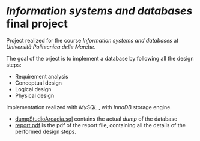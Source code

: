 
# *Information systems and databases* final project

Project realized for the course *Information systems and databases* at *Università Politecnica delle Marche*. 
 
 The goal of the orject is to implement a database by following all the design steps:
 - Requirement analysis
 - Conceptual design
 - Logical design
 - Physical design

Implementation realized with *MySQL* , with *InnoDB* storage engine.

 - [dumpStudioArcadia.sql](https://github.com/denaldo98/DB_final_project/blob/main/dumpStudioArkadia.sql) contains the actual *dump* of the database
 - [report.pdf](https://github.com/denaldo98/DB_final_project/blob/main/report.pdf) is the pdf of the report file, containing all the details of the performed design steps.

